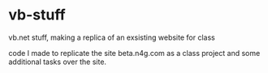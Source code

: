 # vb-stuff
vb.net stuff, making a replica of an exsisting website for class

code I made to replicate the site beta.n4g.com as a class project and some additional tasks over the site.
